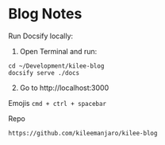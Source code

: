 # Blog Notes

Run Docsify locally:

1) Open Terminal and run:
```
cd ~/Development/kilee-blog
docsify serve ./docs
```
2) Go to http://localhost:3000

Emojis
`cmd + ctrl + spacebar`

Repo
```
https://github.com/kileemanjaro/kilee-blog
```